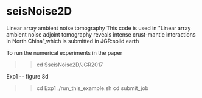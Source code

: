 # seisNoise2D

Linear array ambient noise tomography
This code is used in "Linear array ambient noise adjoint tomography reveals intense crust-mantle interactions in North China",which is submitted in JGR:solid earth

To run the numerical experiments in the paper
>> cd $seisNoise2D/JGR2017

Exp1 -- figure 8d
>> cd Exp1
>> ./run_this_example.sh
>> cd submit_job

